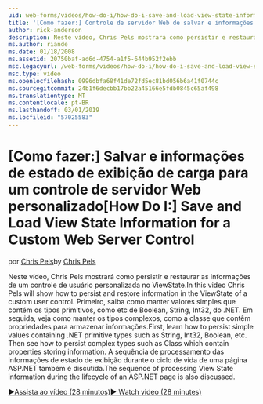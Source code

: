 ```yaml
---
uid: web-forms/videos/how-do-i/how-do-i-save-and-load-view-state-information-for-a-custom-web-server-control
title: '[Como fazer:] Controle de servidor Web de salvar e informações de estado de exibição de carga para um personalizado | Microsoft Docs'
author: rick-anderson
description: Neste vídeo, Chris Pels mostrará como persistir e restaurar as informações de um controle de usuário personalizada no ViewState. Primeiro, saiba como manter o valor simples...
ms.author: riande
ms.date: 01/18/2008
ms.assetid: 20750baf-ad6d-4754-a1f5-644b952f2ebb
msc.legacyurl: /web-forms/videos/how-do-i/how-do-i-save-and-load-view-state-information-for-a-custom-web-server-control
msc.type: video
ms.openlocfilehash: 0996dbfa68f41de72fd5ec81bd056b6a41f0744c
ms.sourcegitcommit: 24b1f6decbb17bb22a45166e5fdb0845c65af498
ms.translationtype: MT
ms.contentlocale: pt-BR
ms.lasthandoff: 03/01/2019
ms.locfileid: "57025583"
---
```

<a name="how-do-i-save-and-load-view-state-information-for-a-custom-web-server-control"></a><span data-ttu-id="c026d-104">[Como fazer:] Salvar e informações de estado de exibição de carga para um controle de servidor Web personalizado</span><span class="sxs-lookup"><span data-stu-id="c026d-104">[How Do I:] Save and Load View State Information for a Custom Web Server Control</span></span>
====================
<span data-ttu-id="c026d-105">por [Chris Pels](https://twitter.com/chrispels)</span><span class="sxs-lookup"><span data-stu-id="c026d-105">by [Chris Pels](https://twitter.com/chrispels)</span></span>

<span data-ttu-id="c026d-106">Neste vídeo, Chris Pels mostrará como persistir e restaurar as informações de um controle de usuário personalizada no ViewState.</span><span class="sxs-lookup"><span data-stu-id="c026d-106">In this video Chris Pels will show how to persist and restore information in the ViewState of a custom user control.</span></span> <span data-ttu-id="c026d-107">Primeiro, saiba como manter valores simples que contém os tipos primitivos, como etc de Boolean, String, Int32, do .NET. Em seguida, veja como manter os tipos complexos, como a classe que contêm propriedades para armazenar informações.</span><span class="sxs-lookup"><span data-stu-id="c026d-107">First, learn how to persist simple values containing .NET primitive types such as String, Int32, Boolean, etc. Then see how to persist complex types such as Class which contain properties storing information.</span></span> <span data-ttu-id="c026d-108">A sequência de processamento das informações de estado de exibição durante o ciclo de vida de uma página ASP.NET também é discutida.</span><span class="sxs-lookup"><span data-stu-id="c026d-108">The sequence of processing View State information during the lifecycle of an ASP.NET page is also discussed.</span></span>

[<span data-ttu-id="c026d-109">&#9654;Assista ao vídeo (28 minutos)</span><span class="sxs-lookup"><span data-stu-id="c026d-109">&#9654; Watch video (28 minutes)</span></span>](https://channel9.msdn.com/Blogs/ASP-NET-Site-Videos/how-do-i-save-and-load-view-state-information-for-a-custom-web-server-control)
